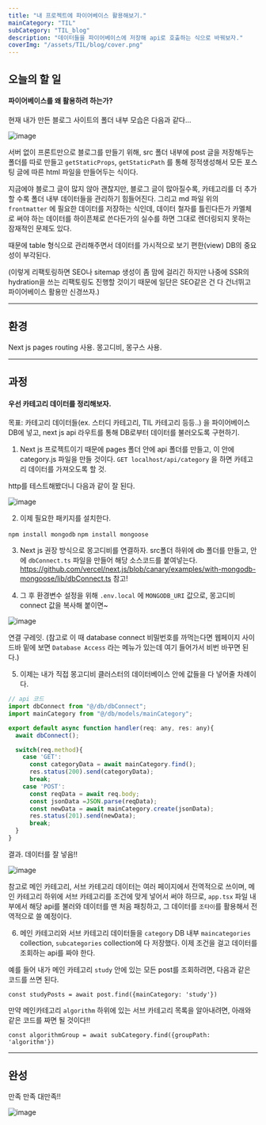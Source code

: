 ```yaml
---
title: "내 프로젝트에 파이어베이스 활용해보기."
mainCategory: "TIL"
subCategory: "TIL_blog"
description: "데이터들을 파이어베이스에 저장해 api로 호출하는 식으로 바꿔보자."
coverImg: "/assets/TIL/blog/cover.png"
---
```


## 오늘의 할 일

#### 파이어베이스를 왜 활용하려 하는가?

현재 내가 만든 블로그 사이트의 폴더 내부 모습은 다음과 같다...

![image](/assets/TIL/blog/2_1.png)

서버 없이 프론트만으로 블로그를 만들기 위해, src 폴더 내부에 post 글을 저장해두는 폴더를 따로 만들고 `getStaticProps`, `getStaticPath` 를 통해 정적생성해서 모든 포스팅 글에 따른 html 파일을 만들어두는 식이다.

지금에야 블로그 글이 많지 않아 괜찮지만, 블로그 글이 많아질수록, 카테고리를 더 추가할 수록 폴더 내부 데이터들을 관리하기 힘들어진다. 그리고 md 파일 위의 `frontmatter` 에 필요한 데이터를 저장하는 식인데, 데이터 철자를 틀린다든가 카멜체로 써야 하는 데이터를 하이픈체로 쓴다든가의 실수를 하면 그대로 렌더링되지 못하는 잠재적인 문제도 있다.

때문에 table 형식으로 관리해주면서 데이터를 가시적으로 보기 편한(view) DB의 중요성이 부각된다.

(이렇게 리팩토링하면 SEO나 sitemap 생성이 좀 맘에 걸리긴 하지만 나중에 SSR의 hydration을 쓰는 리팩토링도 진행할 것이기 때문에 일단은 SEO같은 건 다 건너뛰고 파이어베이스 활용만 신경쓰자.)

***

## 환경

Next js pages routing 사용.
몽고디비, 몽구스 사용.

***

## 과정

#### 우선 카테고리 데이터를 정리해보자.

목표: 카테고리 데이터들(ex. 스터디 카테고리, TIL 카테고리 등등..) 을 파이어베이스 DB에 넣고, next js api 라우트를 통해 DB로부터 데이터를 불러오도록 구현하기.

1. Next js 프로젝트이기 때문에 pages 폴더 안에 api 폴더를 만들고, 이 안에 category.js 파일을 만들 것이다. `GET localhost/api/category` 을 하면 카테고리 데이터를 가져오도록 할 것.

http를 테스트해봤더니 다음과 같이 잘 된다.

![image](/assets/TIL/blog/2_2.png)

2. 이제 필요한 패키지를 설치한다.

`npm install mongodb`
`npm install mongoose`

3. Next js 권장 방식으로 몽고디비를 연결하자. src폴더 하위에 db 폴더를 만들고, 안에 `dbConnect.ts`  파일을 만들어 해당 소스코드를 붙여넣는다. https://github.com/vercel/next.js/blob/canary/examples/with-mongodb-mongoose/lib/dbConnect.ts 참고!

4. 그 후 환경변수 설정을 위해 `.env.local` 에 `MONGODB_URI` 값으로, 몽고디비 connect 값을 복사해 붙이면~

![image](/assets/TIL/blog/2_3.png)

연결 구레잇.
(참고로 이 때 database connect 비밀번호를 까먹는다면 웹페이지 사이드바 밑에 보면 `Database Access` 라는 메뉴가 있는데 여기 들어가서 비번 바꾸면 된다.)

5. 이제는 내가 직접 몽고디비 클러스터의 데이터베이스 안에 값들을 다 넣어줄 차례이다. 

```js
// api 코드
import dbConnect from "@/db/dbConnect";
import mainCategory from "@/db/models/mainCategory";

export default async function handler(req: any, res: any){
  await dbConnect();

  switch(req.method){
    case 'GET':
      const categoryData = await mainCategory.find();
      res.status(200).send(categoryData);
      break;
    case 'POST':
      const reqData = await req.body;
      const jsonData =JSON.parse(reqData);
      const newData = await mainCategory.create(jsonData);
      res.status(201).send(newData);
      break;
  }
}
```

결과. 데이터를 잘 넣음!!

![image](/assets/TIL/blog/2_4.png)

참고로 메인 카테고리, 서브 카테고리 데이터는 여러 페이지에서 전역적으로 쓰이며, 메인 카테고리 하위에 서브 카테고리를 조건에 맞게 넣어서 써야 하므로, `app.tsx` 파일 내부에서 해당 api를 불러와 데이터를 맨 처음 패칭하고, 그 데이터를 `조타이`를 활용해서 전역적으로 쓸 예정이다.

6. 메인 카테고리와 서브 카테고리 데이터들을 `category` DB 내부 `maincategories` collection, `subcategories` collection에 다 저장했다. 이제 조건을 걸고 데이터를 조회하는 api를 짜야 한다.

예를 들어 내가 메인 카테고리 `study` 안에 있는 모든 post를 조회하려면, 다음과 같은 코드를 쓰면 된다.

`const studyPosts = await post.find({mainCategory: 'study'})` 

만약 메인카테고리 `algorithm` 하위에 있는 서브 카테고리 목록을 알아내려면, 아래와 같은 코드를 짜면 될 것이다!! 

`const algorithmGroup = await subCategory.find({groupPath: 'algorithm'})`


***

## 완성

만족 만족 대만족!!

![image](/assets/TIL/blog/1_6.png)
